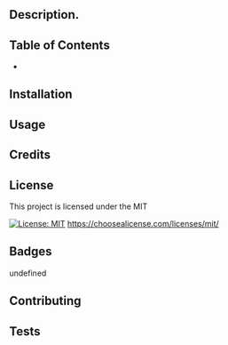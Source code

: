 # 
  ## Description.

  
  ## Table of Contents


  * [](#)

  





  ## Installation

   
  ## Usage

  
  ## Credits

  

  ## License

 
  This project is licensed under the MIT

   [![License: MIT](https://img.shields.io/badge/License-MIT-yellow.svg)](https://opensource.org/licenses/MIT)
https://choosealicense.com/licenses/mit/

   ## Badges

   undefined
   ## Contributing


## Tests

  

